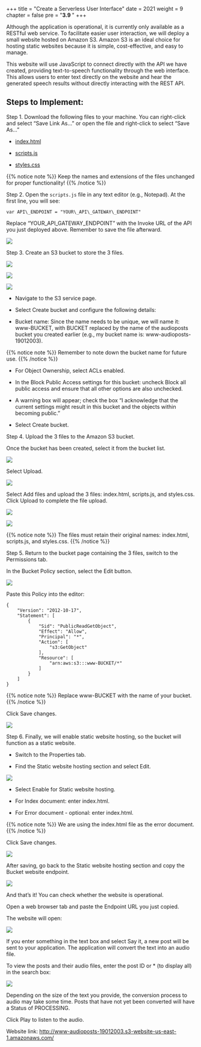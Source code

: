 +++
title = "Create a Serverless User Interface"
date = 2021
weight = 9
chapter = false
pre = "<b>3.9 </b>"
+++

Although the application is operational, it is currently only available as a RESTful web service. To facilitate easier user interaction, we will deploy a small website hosted on Amazon S3. Amazon S3 is an ideal choice for hosting static websites because it is simple, cost-effective, and easy to manage.

This website will use JavaScript to connect directly with the API we have created, providing text-to-speech functionality through the web interface. This allows users to enter text directly on the website and hear the generated speech results without directly interacting with the REST API.

## Steps to Implement:

Step 1. Download the following files to your machine. You can right-click and select “Save Link As…” or open the file and right-click to select “Save As…”

- [index.html](https://static.us-east-1.prod.workshops.aws/public/2b2654d0-25fc-498c-9d95-069507fc0346/static/scripts/index.html)

- [scripts.js](https://static.us-east-1.prod.workshops.aws/public/2b2654d0-25fc-498c-9d95-069507fc0346/static/scripts/scripts.js)

- [styles.css](https://static.us-east-1.prod.workshops.aws/public/2b2654d0-25fc-498c-9d95-069507fc0346/static/scripts/styles.css)

{{% notice note %}}
Keep the names and extensions of the files unchanged for proper functionality!
{{% /notice %}}

Step 2. Open the `scripts.js` file in any text editor (e.g., Notepad). At the first line, you will see:

```
var API\_ENDPOINT = "YOUR\_API\_GATEWAY\_ENDPOINT"
```


Replace “YOUR_API_GATEWAY_ENDPOINT” with the Invoke URL of the API you just deployed above. Remember to save the file afterward.

![](/images/Aspose.Words.e13c2680-26b7-4f33-be2e-ef4ed39807a7.064.png)

Step 3. Create an S3 bucket to store the 3 files.

![](/images/Aspose.Words.e13c2680-26b7-4f33-be2e-ef4ed39807a7.065.png)

![](/images/Aspose.Words.e13c2680-26b7-4f33-be2e-ef4ed39807a7.066.png)

![](/images/Aspose.Words.e13c2680-26b7-4f33-be2e-ef4ed39807a7.067.png)

- Navigate to the S3 service page.

- Select Create bucket and configure the following details:

- Bucket name: Since the name needs to be unique, we will name it: www-BUCKET, with BUCKET replaced by the name of the audioposts bucket you created earlier (e.g., my bucket name is: www-audioposts-19012003).

{{% notice note %}}
Remember to note down the bucket name for future use.
{{% /notice %}}

- For Object Ownership, select ACLs enabled.

- In the Block Public Access settings for this bucket: uncheck Block all public access and ensure that all other options are also unchecked.

- A warning box will appear; check the box “I acknowledge that the current settings might result in this bucket and the objects within becoming public.”

- Select Create bucket.

Step 4. Upload the 3 files to the Amazon S3 bucket.

Once the bucket has been created, select it from the bucket list.

![](/images/Aspose.Words.e13c2680-26b7-4f33-be2e-ef4ed39807a7.068.png)

Select Upload.

![](/images/Aspose.Words.e13c2680-26b7-4f33-be2e-ef4ed39807a7.069.png)

Select Add files and upload the 3 files: index.html, scripts.js, and styles.css. Click Upload to complete the file upload.

![](/images/Aspose.Words.e13c2680-26b7-4f33-be2e-ef4ed39807a7.070.png)

![](/images/Aspose.Words.e13c2680-26b7-4f33-be2e-ef4ed39807a7.071.png)

{{% notice note %}}
The files must retain their original names: index.html, scripts.js, and styles.css.
{{% /notice %}}

Step 5. Return to the bucket page containing the 3 files, switch to the Permissions tab.

In the Bucket Policy section, select the Edit button.

![](/images/Aspose.Words.e13c2680-26b7-4f33-be2e-ef4ed39807a7.072.png)

Paste this Policy into the editor:
```
{
    "Version": "2012-10-17",
    "Statement": [
        {
            "Sid": "PublicReadGetObject",
            "Effect": "Allow",
            "Principal": "*",
            "Action": [
                "s3:GetObject"
            ],
            "Resource": [
                "arn:aws:s3:::www-BUCKET/*"
            ]
        }
    ]
}
```

{{% notice note %}}
Replace www-BUCKET with the name of your bucket.
{{% /notice %}}

Click Save changes.

![](/images/Aspose.Words.e13c2680-26b7-4f33-be2e-ef4ed39807a7.073.png)

Step 6. Finally, we will enable static website hosting, so the bucket will function as a static website.

- Switch to the Properties tab.

- Find the Static website hosting section and select Edit.

![](/images/Aspose.Words.e13c2680-26b7-4f33-be2e-ef4ed39807a7.074.png)

- Select Enable for Static website hosting.

- For Index document: enter index.html.

- For Error document - optional: enter index.html.

{{% notice note %}}
We are using the index.html file as the error document.
{{% /notice %}}

Click Save changes.

![](/images/Aspose.Words.e13c2680-26b7-4f33-be2e-ef4ed39807a7.075.png)

After saving, go back to the Static website hosting section and copy the Bucket website endpoint.

![](/images/Aspose.Words.e13c2680-26b7-4f33-be2e-ef4ed39807a7.076.png)

And that’s it! You can check whether the website is operational.

Open a web browser tab and paste the Endpoint URL you just copied.

The website will open:

![](/images/Aspose.Words.e13c2680-26b7-4f33-be2e-ef4ed39807a7.077.png)

If you enter something in the text box and select Say it, a new post will be sent to your application. The application will convert the text into an audio file.

To view the posts and their audio files, enter the post ID or \* (to display all) in the search box:

![](/images/Aspose.Words.e13c2680-26b7-4f33-be2e-ef4ed39807a7.078.png)

Depending on the size of the text you provide, the conversion process to audio may take some time. Posts that have not yet been converted will have a Status of PROCESSING.

Click Play to listen to the audio.

Website link: http://www-audioposts-19012003.s3-website-us-east-1.amazonaws.com/
